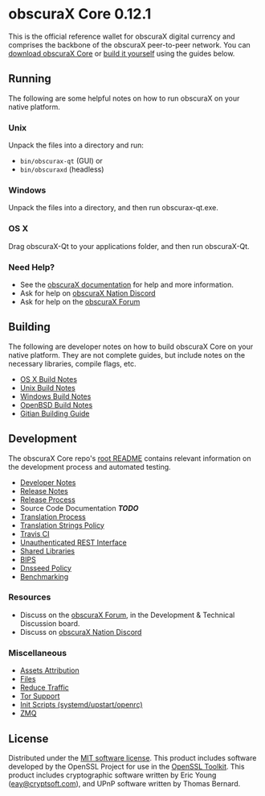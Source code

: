 obscuraX Core 0.12.1
=====================

This is the official reference wallet for obscuraX digital currency and comprises the backbone of the obscuraX peer-to-peer network. You can [download obscuraX Core](https://www.obscurax.org/downloads/) or [build it yourself](#building) using the guides below.

Running
---------------------
The following are some helpful notes on how to run obscuraX on your native platform.

### Unix

Unpack the files into a directory and run:

- `bin/obscurax-qt` (GUI) or
- `bin/obscuraxd` (headless)

### Windows

Unpack the files into a directory, and then run obscurax-qt.exe.

### OS X

Drag obscuraX-Qt to your applications folder, and then run obscuraX-Qt.

### Need Help?

* See the [obscuraX documentation](https://dashpay.atlassian.net/wiki/display/DOC)
for help and more information.
* Ask for help on [obscuraX Nation Discord](http://obscuraxchat.org)
* Ask for help on the [obscuraX Forum](https://obscurax.org/forum)

Building
---------------------
The following are developer notes on how to build obscuraX Core on your native platform. They are not complete guides, but include notes on the necessary libraries, compile flags, etc.

- [OS X Build Notes](build-osx.md)
- [Unix Build Notes](build-unix.md)
- [Windows Build Notes](build-windows.md)
- [OpenBSD Build Notes](build-openbsd.md)
- [Gitian Building Guide](gitian-building.md)

Development
---------------------
The obscuraX Core repo's [root README](/README.md) contains relevant information on the development process and automated testing.

- [Developer Notes](developer-notes.md)
- [Release Notes](release-notes.md)
- [Release Process](release-process.md)
- Source Code Documentation ***TODO***
- [Translation Process](translation_process.md)
- [Translation Strings Policy](translation_strings_policy.md)
- [Travis CI](travis-ci.md)
- [Unauthenticated REST Interface](REST-interface.md)
- [Shared Libraries](shared-libraries.md)
- [BIPS](bips.md)
- [Dnsseed Policy](dnsseed-policy.md)
- [Benchmarking](benchmarking.md)

### Resources
* Discuss on the [obscuraX Forum](https://obscurax.org/forum), in the Development & Technical Discussion board.
* Discuss on [obscuraX Nation Discord](http://obscuraxchat.org)

### Miscellaneous
- [Assets Attribution](assets-attribution.md)
- [Files](files.md)
- [Reduce Traffic](reduce-traffic.md)
- [Tor Support](tor.md)
- [Init Scripts (systemd/upstart/openrc)](init.md)
- [ZMQ](zmq.md)

License
---------------------
Distributed under the [MIT software license](/COPYING).
This product includes software developed by the OpenSSL Project for use in the [OpenSSL Toolkit](https://www.openssl.org/). This product includes
cryptographic software written by Eric Young ([eay@cryptsoft.com](mailto:eay@cryptsoft.com)), and UPnP software written by Thomas Bernard.
